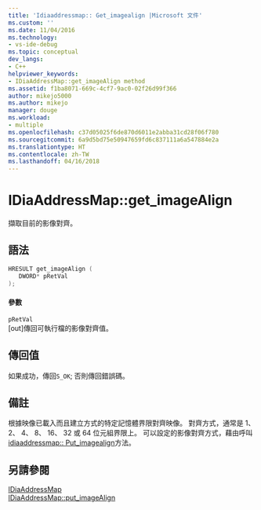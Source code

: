 ```yaml
---
title: 'Idiaaddressmap:: Get_imagealign |Microsoft 文件'
ms.custom: ''
ms.date: 11/04/2016
ms.technology:
- vs-ide-debug
ms.topic: conceptual
dev_langs:
- C++
helpviewer_keywords:
- IDiaAddressMap::get_imageAlign method
ms.assetid: f1ba8071-669c-4cf7-9ac0-02f26d99f366
author: mikejo5000
ms.author: mikejo
manager: douge
ms.workload:
- multiple
ms.openlocfilehash: c37d05025f6de870d6011e2abba31cd28f06f780
ms.sourcegitcommit: 6a9d5bd75e50947659fd6c837111a6a547884e2a
ms.translationtype: HT
ms.contentlocale: zh-TW
ms.lasthandoff: 04/16/2018
---
```

# <a name="idiaaddressmapgetimagealign"></a>IDiaAddressMap::get_imageAlign
擷取目前的影像對齊。  
  
## <a name="syntax"></a>語法  
  
```C++  
HRESULT get_imageAlign (   
   DWORD* pRetVal  
);  
```  
  
#### <a name="parameters"></a>參數  
 `pRetVal`  
 [out]傳回可執行檔的影像對齊值。  
  
## <a name="return-value"></a>傳回值  
 如果成功，傳回`S_OK`; 否則傳回錯誤碼。  
  
## <a name="remarks"></a>備註  
 根據映像已載入而且建立方式的特定記憶體界限對齊映像。 對齊方式，通常是 1、 2、 4、 8、 16、 32 或 64 位元組界限上。 可以設定的影像對齊方式，藉由呼叫[idiaaddressmap:: Put_imagealign](../../debugger/debug-interface-access/idiaaddressmap-put-imagealign.md)方法。  
  
## <a name="see-also"></a>另請參閱  
 [IDiaAddressMap](../../debugger/debug-interface-access/idiaaddressmap.md)   
 [IDiaAddressMap::put_imageAlign](../../debugger/debug-interface-access/idiaaddressmap-put-imagealign.md)